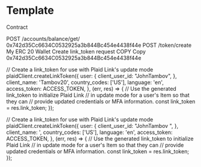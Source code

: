 # Template
Contract 

POST /accounts/balance/get/
0x742d35Cc6634C0532925a3b844Bc454e4438f44e
POST /token/create
My ERC 20 Wallet
Create link_token request COPY  Copy
0x742d35Cc6634C0532925a3b844Bc454e4438f44e


// Create a link_token for use with Plaid Link's update mode plaidClient.createLinkToken({ user: { client_user_id: "JohnTambov", }, client_name: 'Tambov20', country_codes: ['US'], language: 'en', access_token: ACCESS_TOKEN, }, (err, res) => { // Use the generated link_token to initialize Plaid Link // in update mode for a user's Item so that they can // provide updated credentials or MFA information. const link_token = res.link_token; });


// Create a link_token for use with Plaid Link's update mode plaidClient.createLinkToken({ user: { client_user_id: "JohnTambov ", }, client_name:  ', country_codes: ['US'], language: 'en', access_token: ACCESS_TOKEN, }, (err, res) => { // Use the generated link_token to initialize Plaid Link // in update mode for a user's Item so that they can // provide updated credentials or MFA information. const link_token = res.link_token; });

